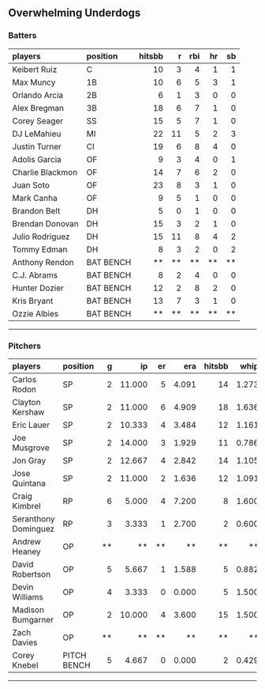## Overwhelming Underdogs

### Batters

 
|players          |position  | hitsbb|  r| rbi| hr| sb| 
|:----------------|:---------|------:|--:|---:|--:|--:| 
|Keibert Ruiz     |C         |     10|  3|   4|  1|  1| 
|Max Muncy        |1B        |     10|  6|   5|  3|  1| 
|Orlando Arcia    |2B        |      6|  1|   3|  0|  0| 
|Alex Bregman     |3B        |     18|  6|   7|  1|  0| 
|Corey Seager     |SS        |     15|  5|   7|  1|  0| 
|DJ LeMahieu      |MI        |     22| 11|   5|  2|  3| 
|Justin Turner    |CI        |     19|  6|   8|  4|  0| 
|Adolis Garcia    |OF        |      9|  3|   4|  0|  1| 
|Charlie Blackmon |OF        |     14|  7|   6|  2|  0| 
|Juan Soto        |OF        |     23|  8|   3|  1|  0| 
|Mark Canha       |OF        |      9|  5|   1|  0|  0| 
|Brandon Belt     |DH        |      5|  0|   1|  0|  0| 
|Brendan Donovan  |DH        |     15|  3|   2|  1|  0| 
|Julio Rodriguez  |DH        |     15| 11|   8|  4|  2| 
|Tommy Edman      |DH        |      8|  3|   2|  0|  2| 
|Anthony Rendon   |BAT BENCH |     **| **|  **| **| **| 
|C.J. Abrams      |BAT BENCH |      8|  2|   4|  0|  0| 
|Hunter Dozier    |BAT BENCH |     12|  2|   8|  2|  0| 
|Kris Bryant      |BAT BENCH |     13|  7|   3|  1|  0| 
|Ozzie Albies     |BAT BENCH |     **| **|  **| **| **| 

* * *

### Pitchers

 
|players              |position    |  g|     ip| er|   era| hitsbb|  whip| so|  w| sv| 
|:--------------------|:-----------|--:|------:|--:|-----:|------:|-----:|--:|--:|--:| 
|Carlos Rodon         |SP          |  2| 11.000|  5| 4.091|     14| 1.273| 11|  1|  0| 
|Clayton Kershaw      |SP          |  2| 11.000|  6| 4.909|     18| 1.636| 12|  0|  0| 
|Eric Lauer           |SP          |  2| 10.333|  4| 3.484|     12| 1.161| 12|  0|  0| 
|Joe Musgrove         |SP          |  2| 14.000|  3| 1.929|     11| 0.786| 16|  0|  0| 
|Jon Gray             |SP          |  2| 12.667|  4| 2.842|     14| 1.105| 15|  1|  0| 
|Jose Quintana        |SP          |  2| 11.000|  2| 1.636|     12| 1.091| 13|  1|  0| 
|Craig Kimbrel        |RP          |  6|  5.000|  4| 7.200|      8| 1.600|  8|  2|  1| 
|Seranthony Dominguez |RP          |  3|  3.333|  1| 2.700|      2| 0.600|  5|  0|  1| 
|Andrew Heaney        |OP          | **|     **| **|    **|     **|    **| **| **| **| 
|David Robertson      |OP          |  5|  5.667|  1| 1.588|      5| 0.882|  8|  1|  3| 
|Devin Williams       |OP          |  4|  3.333|  0| 0.000|      5| 1.500|  8|  0|  0| 
|Madison Bumgarner    |OP          |  2| 10.000|  4| 3.600|     15| 1.500|  8|  1|  0| 
|Zach Davies          |OP          | **|     **| **|    **|     **|    **| **| **| **| 
|Corey Knebel         |PITCH BENCH |  5|  4.667|  0| 0.000|      2| 0.429|  6|  0|  0| 


* * *



